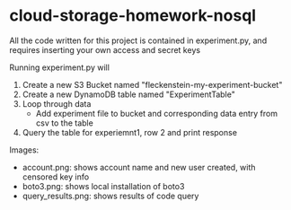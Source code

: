# cloud-storage-homework-nosql
All the code written for this project is contained in experiment.py, and requires inserting your own access and secret keys

Running experiment.py will
1. Create a new S3 Bucket named "fleckenstein-my-experiment-bucket"
1. Create a new DynamoDB table named "ExperimentTable"
1. Loop through data 
    * Add experiment file to bucket and corresponding data entry from csv to the table
1. Query the table for experiemnt1, row 2 and print response

Images:
* account.png: shows account name and new user created, with censored key info
* boto3.png: shows local installation of boto3
* query_results.png: shows results of code query
